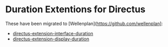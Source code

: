# Duration Extentions for Directus

These have been migrated to [Wellenplan](https://github.com/wellenplan]:

* [directus-extension-interface-duration](https://github.com/wellenplan/directus-extension-duration-interface)
* [directus-extension-display-duration](https://github.com/wellenplan/directus-extension-duration-display)

